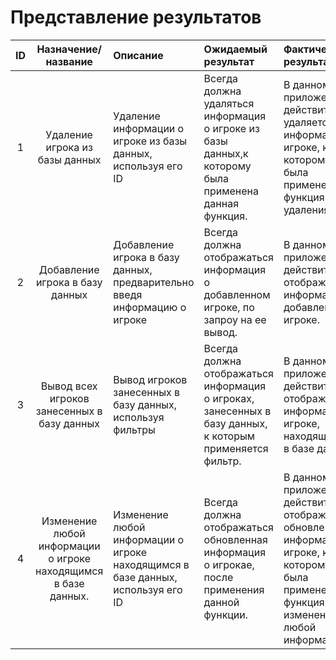 # Представление результатов

| ID | Назначение/название | Описание | Ожидаемый результат | Фактический результат | Оценка |
|:---:|:---:|:---|:---|:---|:---|
|1|Удаление игрока из базы данных|Удаление информации о игроке из базы данных, используя его ID|Всегда должна удаляться информация о игроке из базы данных,к которому была применена данная функция.|В данном приложении действительно удаляется информация о игроке, к которому была применена функция удаления.|passed|
|2|Добавление игрока в базу данных|Добавление игрока в базу данных, предварительно введя информацию о игроке|Всегда должна отображаться информация о добавленном игроке, по запроу на ее вывод.|В данном приложении действительно отображаться информация о добавленном игроке.|passed|
|3|Вывод всех игроков занесенных в базу данных|Вывод игроков занесенных в базу данных, используя фильтры|Всегда должна отображаться информация о игроках, занесенных в базу данных, к которым применяется фильтр.|В данном приложении действительно отображаться информация о игроке, находящихся в базе данных.|passed|
|4|Изменение любой информации о игроке находящимся в базе данных.|Изменение любой информации о игроке находящимся в базе данных, используя его ID|Всегда должна отображаться обновленная информация о игрокае, после применения данной функции.|В данном приложении действительно отображается обновленная информация о игроке, к которому была применена функция изменения любой информации.|passed|
 

 
